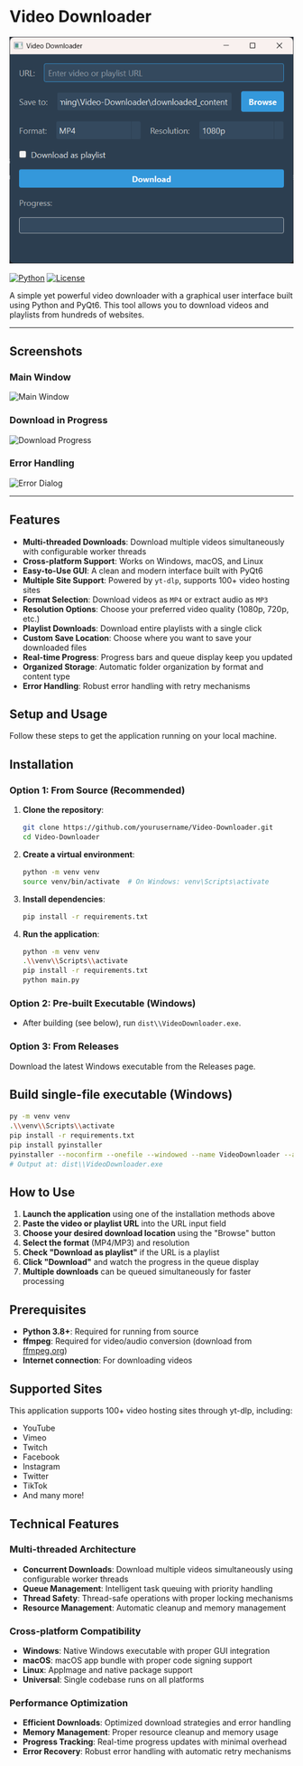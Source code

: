 <!-- README.md -->
# Video Downloader

![App Banner](docs/screenshots/banner.png)

[![Python](https://img.shields.io/badge/python-3.8%2B-blue?logo=python)](https://www.python.org/)
[![License](https://img.shields.io/badge/license-MIT-green)](LICENSE)

A simple yet powerful video downloader with a graphical user interface built using Python and PyQt6. This tool allows you to download videos and playlists from hundreds of websites.

---

## Screenshots

### Main Window
![Main Window](docs/screenshots/main_window.png)

### Download in Progress
![Download Progress](docs/screenshots/progress.png)

### Error Handling
![Error Dialog](docs/screenshots/error.png)

---

## Features

- **Multi-threaded Downloads**: Download multiple videos simultaneously with configurable worker threads
- **Cross-platform Support**: Works on Windows, macOS, and Linux
- **Easy-to-Use GUI**: A clean and modern interface built with PyQt6
- **Multiple Site Support**: Powered by `yt-dlp`, supports 100+ video hosting sites
- **Format Selection**: Download videos as `MP4` or extract audio as `MP3`
- **Resolution Options**: Choose your preferred video quality (1080p, 720p, etc.)
- **Playlist Downloads**: Download entire playlists with a single click
- **Custom Save Location**: Choose where you want to save your downloaded files
- **Real-time Progress**: Progress bars and queue display keep you updated
- **Organized Storage**: Automatic folder organization by format and content type
- **Error Handling**: Robust error handling with retry mechanisms
 

## Setup and Usage

Follow these steps to get the application running on your local machine.

## Installation

### Option 1: From Source (Recommended)

1. **Clone the repository**:
   ```bash
   git clone https://github.com/yourusername/Video-Downloader.git
   cd Video-Downloader
   ```

2. **Create a virtual environment**:
   ```bash
   python -m venv venv
   source venv/bin/activate  # On Windows: venv\Scripts\activate
   ```

3. **Install dependencies**:
   ```bash
   pip install -r requirements.txt
   ```

4. **Run the application**:
   ```bash
   python -m venv venv
   .\\venv\\Scripts\\activate
   pip install -r requirements.txt
   python main.py
   ```

### Option 2: Pre-built Executable (Windows)

- After building (see below), run `dist\\VideoDownloader.exe`.

### Option 3: From Releases

Download the latest Windows executable from the Releases page.

## Build single-file executable (Windows)

```bash
py -m venv venv
.\\venv\\Scripts\\activate
pip install -r requirements.txt
pip install pyinstaller
pyinstaller --noconfirm --onefile --windowed --name VideoDownloader --add-data "src\\gui\\style.qss;gui" src\\gui\\app.py
# Output at: dist\\VideoDownloader.exe
```

## How to Use

1. **Launch the application** using one of the installation methods above
2. **Paste the video or playlist URL** into the URL input field
3. **Choose your desired download location** using the "Browse" button
4. **Select the format** (MP4/MP3) and resolution
5. **Check "Download as playlist"** if the URL is a playlist
6. **Click "Download"** and watch the progress in the queue display
7. **Multiple downloads** can be queued simultaneously for faster processing

## Prerequisites

- **Python 3.8+**: Required for running from source
- **ffmpeg**: Required for video/audio conversion (download from [ffmpeg.org](https://ffmpeg.org/download.html))
- **Internet connection**: For downloading videos

## Supported Sites

This application supports 100+ video hosting sites through yt-dlp, including:
- YouTube
- Vimeo
- Twitch
- Facebook
- Instagram
- Twitter
- TikTok
- And many more!

## Technical Features

### Multi-threaded Architecture
- **Concurrent Downloads**: Download multiple videos simultaneously using configurable worker threads
- **Queue Management**: Intelligent task queuing with priority handling
- **Thread Safety**: Thread-safe operations with proper locking mechanisms
- **Resource Management**: Automatic cleanup and memory management

### Cross-platform Compatibility
- **Windows**: Native Windows executable with proper GUI integration
- **macOS**: macOS app bundle with proper code signing support
- **Linux**: AppImage and native package support
- **Universal**: Single codebase runs on all platforms

### Performance Optimization
- **Efficient Downloads**: Optimized download strategies and error handling
- **Memory Management**: Proper resource cleanup and memory usage
- **Progress Tracking**: Real-time progress updates with minimal overhead
- **Error Recovery**: Robust error handling with automatic retry mechanisms
